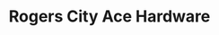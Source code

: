 ---
title: "Rogers City Ace Hardware"
url: /rogers-city/rogers-city-ace-hardware/
shop: Eisenwaren
---